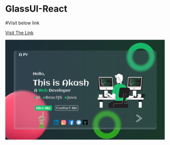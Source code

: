 # GlassUI-React
#Visit below link  

[Visit The Link](https://webakashportfolio.netlify.app/)  

![alt text](https://github.com/Akashpradhan-Git/GlassUI-React/blob/master/src/images/1.png)

